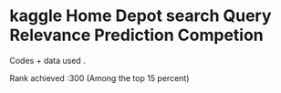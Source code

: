 # kaggle Home Depot search Query Relevance Prediction Competion 

Codes + data used .

Rank achieved :300 (Among the top 15 percent)
